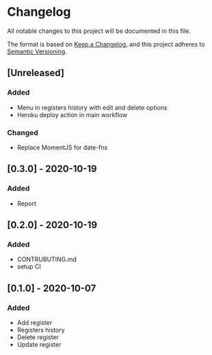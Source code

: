 # Changelog
All notable changes to this project will be documented in this file.

The format is based on [Keep a Changelog](https://keepachangelog.com/en/1.0.0/),
and this project adheres to [Semantic Versioning](https://semver.org/spec/v2.0.0.html).

## [Unreleased]

### Added
- Menu in registers history with edit and delete options
- Heroku deploy action in main workflow

### Changed
- Replace MomentJS for date-fns

## [0.3.0] - 2020-10-19
  
### Added
- Report
  
## [0.2.0] - 2020-10-19
  
### Added
- CONTRUBUTING.md
- setup CI
  
## [0.1.0] - 2020-10-07

### Added
- Add register
- Registers history
- Delete register
- Update register

